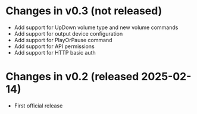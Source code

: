 # Changes in v0.3 (not released)
- Add support for UpDown volume type and new volume commands
- Add support for output device configuration
- Add support for PlayOrPause command
- Add support for API permissions
- Add support for HTTP basic auth

# Changes in v0.2 (released 2025-02-14)
- First official release
